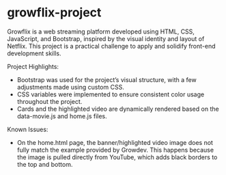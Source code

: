 # growflix-project

Growflix is a web streaming platform developed using HTML, CSS, JavaScript, and Bootstrap, inspired by the visual identity and layout of Netflix. This project is a practical challenge to apply and solidify front-end development skills.

Project Highlights:

- Bootstrap was used for the project’s visual structure, with a few adjustments made using custom CSS.
- CSS variables were implemented to ensure consistent color usage throughout the project.
- Cards and the highlighted video are dynamically rendered based on the data-movie.js and home.js files.

Known Issues:

- On the home.html page, the banner/highlighted video image does not fully match the example provided by Growdev. This happens because the image is pulled directly from YouTube, which adds black borders to the top and bottom.

